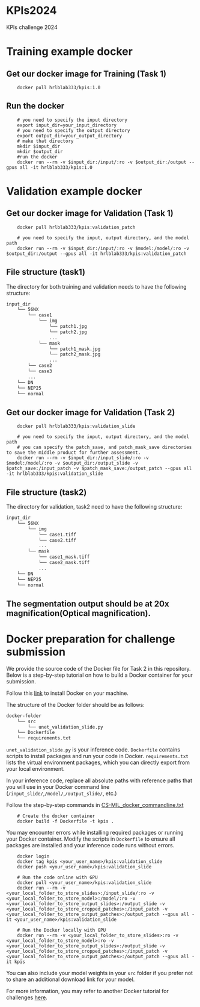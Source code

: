 # KPIs2024
KPIs challenge 2024

# Training example docker
## Get our docker image for Training (Task 1)


        docker pull hrlblab333/kpis:1.0
    
## Run the docker


        # you need to specify the input directory
        export input_dir=your_input_directory
        # you need to specify the output directory
        export output_dir=your_output_directory
        # make that directory
        mkdir $input_dir
        mkdir $output_dir
        #run the docker
        docker run --rm -v $input_dir:/input/:ro -v $output_dir:/output --gpus all -it hrlblab333/kpis:1.0




# Validation example docker
## Get our docker image for Validation (Task 1)

        docker pull hrlblab333/kpis:validation_patch   

        # you need to specify the input, output directory, and the model path
        docker run --rm -v $input_dir:/input/:ro -v $model:/model/:ro -v $output_dir:/output --gpus all -it hrlblab333/kpis:validation_patch

## File structure (task1)
The directory for both training and validation needs to have the following structure:
        
```bash
input_dir
    └── 56NX
        └── case1
            └── img
                └── patch1.jpg
                └── patch2.jpg
                ...
            └── mask
                └── patch1_mask.jpg
                └── patch2_mask.jpg
                ...
        └── case2
        └── case3
        ...
    └── DN
    └── NEP25
    └── normal

```

## Get our docker image for Validation (Task 2)

        docker pull hrlblab333/kpis:validation_slide

        # you need to specify the input, output directory, and the model path
        # you can specify the patch_save, and patch_mask_save directories to save the middle product for further assessment.
        docker run --rm -v $input_dir:/input_slide/:ro -v $model:/model/:ro -v $output_dir:/output_slide -v $patch_save:/input_patch -v $patch_mask_save:/output_patch --gpus all -it hrlblab333/kpis:validation_slide
        
## File structure (task2)
The directory for validation, task2 need to have the following structure:

```bash
input_dir
    └── 56NX
        └── img
            └── case1.tiff
            └── case2.tiff
            ...
        └── mask
            └── case1_mask.tiff
            └── case2_mask.tiff
            ...
    └── DN
    └── NEP25
    └── normal

```
## The segmentation output should be at 20x magnification(Optical magnification).
        
# Docker preparation for challenge submission
We provide the source code of the Docker file for Task 2 in this repository. Below is a step-by-step tutorial on how to build a Docker container for your submission.

Follow this [link](https://docs.docker.com/engine/install/) to install Docker on your machine.

The structure of the Docker folder should be as follows:

```bash
docker-folder
    └── src
        └── unet_validation_slide.py
    └── Dockerfile       
    └── requirements.txt

```

`unet_validation_slide.py` is your inference code. 
`Dockerfile` contains scripts to install packages and run your code in Docker.
`requirements.txt` lists the virtual environment packages, which you can directly export from your local environment.

In your inference code, replace all absolute paths with reference paths that you will use in your Docker command line (`/input_slide/`,`/model/`,`/output_slide/`, etc.)

Follow the step-by-step commands in [CS-MIL_docker_commandline.txt](https://github.com/hrlblab/KPIs2024/blob/main/Validation_slide_docker/CS-MIL_docker_commandline.txt)

        # Create the docker container
        docker build -f Dockerfile -t kpis .
        
You may encounter errors while installing required packages or running your Docker container. Modify the scripts in `Dockerfile` to ensure all packages are installed and your inference code runs without errors.
        
        docker login
        docker tag kpis <your_user_name>/kpis:validation_slide
        docker push <your_user_name>/kpis:validation_slide
        
        # Run the code online with GPU
        docker pull <your_user_name>/kpis:validation_slide
        docker run --rm -v <your_local_folder_to_store_slides>:/input_slide/:ro -v <your_local_folder_to_store_model>:/model/:ro -v <your_local_folder_to_store_output_slides>:/output_slide -v <your_local_folder_to_store_cropped_patches>:/input_patch -v <your_local_folder_to_store_output_patches>:/output_patch --gpus all -it <your_user_name>/kpis:validation_slide
        
        # Run the Docker locally with GPU
        docker run --rm -v <your_local_folder_to_store_slides>:ro -v <your_local_folder_to_store_model>:ro -v <your_local_folder_to_store_output_slides>:/output_slide -v <your_local_folder_to_store_cropped_patches>:/input_patch -v <your_local_folder_to_store_output_patches>:/output_patch --gpus all -it kpis


You can also include your model weights in your `src` folder if you prefer not to share an additional download link for your model.

For more information, you may refer to another Docker tutorial for challenges [here](https://www.synapse.org/Synapse:syn51236108/wiki/622826).
